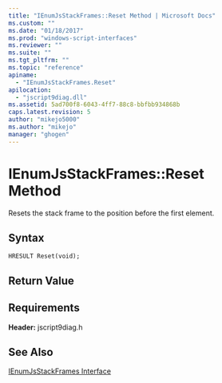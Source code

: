 ```yaml
---
title: "IEnumJsStackFrames::Reset Method | Microsoft Docs"
ms.custom: ""
ms.date: "01/18/2017"
ms.prod: "windows-script-interfaces"
ms.reviewer: ""
ms.suite: ""
ms.tgt_pltfrm: ""
ms.topic: "reference"
apiname: 
  - "IEnumJsStackFrames.Reset"
apilocation: 
  - "jscript9diag.dll"
ms.assetid: 5ad700f8-6043-4ff7-88c8-bbfbb934868b
caps.latest.revision: 5
author: "mikejo5000"
ms.author: "mikejo"
manager: "ghogen"
---
```

# IEnumJsStackFrames::Reset Method
Resets the stack frame to the position before the first element.  
  
## Syntax  
  
```  
HRESULT Reset(void);  
```  
  
## Return Value  
  
## Requirements  
 **Header:** jscript9diag.h  
  
## See Also  
 [IEnumJsStackFrames Interface](../../winscript/reference/ienumjsstackframes-interface.md)